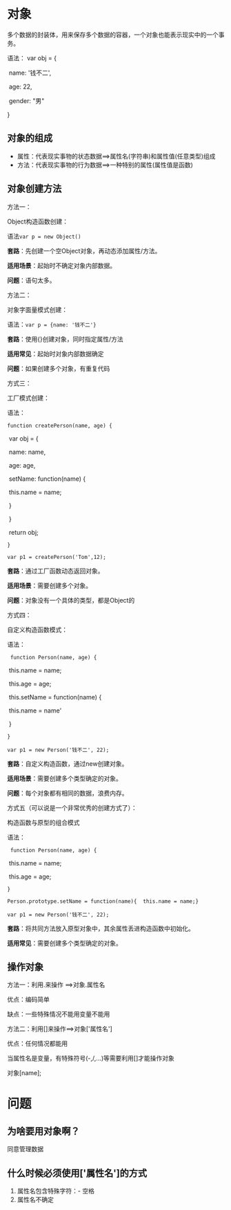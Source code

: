 # 对象

多个数据的封装体，用来保存多个数据的容器，一个对象也能表示现实中的一个事务。

语法： var obj = {

​	name: '钱不二',

​	age: 22,

​	gender: "男"

}

## 对象的组成

* 属性：代表现实事物的状态数据==>属性名(字符串)和属性值(任意类型)组成
* 方法：代表现实事物的行为数据==>一种特别的属性(属性值是函数)

## 对象创建方法

方法一：

Object构造函数创建：

语法`var p = new Object()`

**套路**：先创建一个空Object对象，再动态添加属性/方法。

**适用场景**：起始时不确定对象内部数据。

**问题**：语句太多。



方法二：

对象字面量模式创建：

语法：`var p = {name: '钱不二'}`

**套路**：使用{}创建对象，同时指定属性/方法

**适用常见**：起始时对象内部数据确定

**问题**：如果创建多个对象，有重复代码



方式三：

工厂模式创建：

语法：

`function createPerson(name, age) {`

​	var obj = {

​		name: name,

​		age: age,

​		setName: function(name) {

​		this.name = name;	

​		}	

​	}

​	return obj;

`}`

`var p1 = createPerson('Tom',12);`

**套路**：通过工厂函数动态返回对象。

**适用场景**：需要创建多个对象。

**问题**：对象没有一个具体的类型，都是Object的



方式四：

自定义构造函数模式：

语法：

` function Person(name, age) {` 

​	this.name = name;

​	this.age = age;

​	this.setName = function(name) {

​	this.name = name'

​	}

`}`

`var p1 = new Person('钱不二', 22);`



**套路**：自定义构造函数，通过new创建对象。

**适用场景**：需要创建多个类型确定的对象。

**问题**：每个对象都有相同的数据，浪费内存。



方式五（可以说是一个非常优秀的创建方式了）：

构造函数与原型的组合模式

语法：

` function Person(name, age) {` 

​	this.name = name;

​	this.age = age;

`}`

`Person.prototype.setName = function(name){  this.name = name;}`

`var p1 = new Person('钱不二', 22);`

**套路**：将共同方法放入原型对象中，其余属性丢进构造函数中初始化。

**适用常见**：需要创建多个类型确定的对象。





## 操作对象

方法一：利用.来操作 ==>对象.属性名

优点：编码简单

缺点：一些特殊情况不能用变量不能用





方法二：利用[]来操作==>对象['属性名']

优点：任何情况都能用

当属性名是变量，有特殊符号(-,/,...)等需要利用[]才能操作对象

对象[name];

# 问题

## 为啥要用对象啊？

同意管理数据

## 什么时候必须使用['属性名']的方式

1. 属性名包含特殊字符：- 空格
2. 属性名不确定

